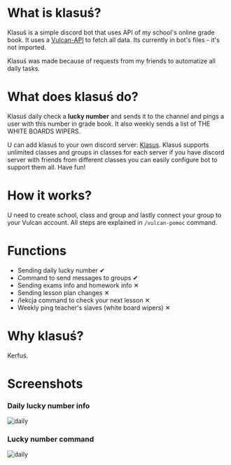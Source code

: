 # What is klasuś?
Klasuś is a simple discord bot that uses API of my school's online grade book.
It uses a [Vulcan-API](https://github.com/kapi2289/vulcan-api) to fetch all data.
Its currently in bot's files - it's not imported.

Klasuś was made because of requests from my friends to automatize all daily tasks.

# What does klasuś do?
Klasuś daily check a **lucky number** and sends it to the channel and pings a user 
with this number in grade book. It also weekly sends a list of THE WHITE BOARDS WIPERS. 

U can add klasuś to your own discord server: [Klasus](https://discord.com/api/oauth2/authorize?client_id=1042467869138624532&permissions=8&scope=bot).
Klasuś supports unlimited classes and groups in classes for each server if you have discord 
server with friends from different classes you can easily configure bot to support them all. 
Have fun!
# How it works?
U need to create school, class and group and lastly connect your group to your Vulcan account.
All steps are explained in `/vulcan-pomoc` command.


# Functions
- Sending daily lucky number ✔
- Command to send messages to groups ✔
- Sending exams info and homework info ✕
- Sending lesson plan changes ✕
- /lekcja command to check your next lesson ✕
- Weekly ping teacher's slaves (white board wipers) ✕

# Why klasuś?
Kerfuś.

# Screenshots
### Daily lucky number info
![daily](https://i.imgur.com/Qrh1WGi.png)
### Lucky number command
![daily](https://i.imgur.com/TEez7jH.png)
### 